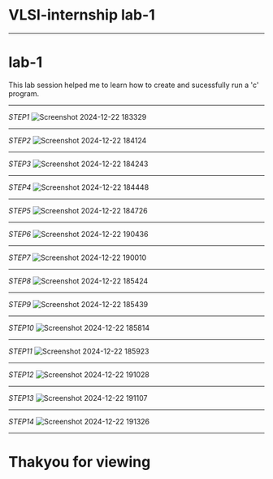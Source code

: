 # VLSI-internship lab-1
***
# lab-1 
  This lab session helped me to learn how to create and sucessfully run a 'c' program.
***
*STEP1*
![Screenshot 2024-12-22 183329](https://github.com/user-attachments/assets/038b2d6c-f530-4d56-b9a0-eb8b0320b607)
***
*STEP2*
![Screenshot 2024-12-22 184124](https://github.com/user-attachments/assets/220cd31e-4903-4e33-9481-addc24dd11e4)
***
*STEP3*
![Screenshot 2024-12-22 184243](https://github.com/user-attachments/assets/a0b5003c-47af-4737-8def-b7d593067079)
***
*STEP4*
![Screenshot 2024-12-22 184448](https://github.com/user-attachments/assets/6cb6828a-6e9c-464f-9b20-2070aea42826)
***
*STEP5*
![Screenshot 2024-12-22 184726](https://github.com/user-attachments/assets/903e6fa9-f7c3-45c0-a877-84f39d49e146)
***
*STEP6*
![Screenshot 2024-12-22 190436](https://github.com/user-attachments/assets/f806bda7-725a-4446-8f29-dfcc7d5d589f)
***
*STEP7*
![Screenshot 2024-12-22 190010](https://github.com/user-attachments/assets/c41799ae-1164-4645-bf33-fe3eaf893af9)
***
*STEP8*
![Screenshot 2024-12-22 185424](https://github.com/user-attachments/assets/35551bad-0b8d-4121-b065-dab9096cdb15)
***
*STEP9*
![Screenshot 2024-12-22 185439](https://github.com/user-attachments/assets/5b932471-efbe-4cb7-bbbe-788f7351ecbb)
***
*STEP10*
![Screenshot 2024-12-22 185814](https://github.com/user-attachments/assets/35dbcacc-5e55-4d83-b974-ea7d078fa3a1)
***
*STEP11*
![Screenshot 2024-12-22 185923](https://github.com/user-attachments/assets/57cd57dd-543b-4e97-b078-68df00b8ac4f)
***
*STEP12*
![Screenshot 2024-12-22 191028](https://github.com/user-attachments/assets/a7c159c8-1ddd-409f-aab4-29cf351adf88)
***
*STEP13*
![Screenshot 2024-12-22 191107](https://github.com/user-attachments/assets/57852194-ef24-4715-b70c-ff37179548ea)
***
*STEP14*
![Screenshot 2024-12-22 191326](https://github.com/user-attachments/assets/38cbc3f7-deff-4e0d-89ce-c2ec90feae86)
***
# Thakyou for viewing
